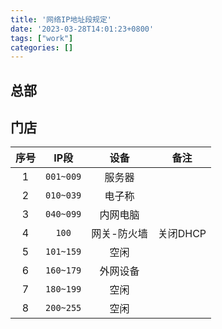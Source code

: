 ```yaml
---
title: '网络IP地址段规定'
date: '2023-03-28T14:01:23+0800'
tags: ["work"]
categories: []
---
```


## 总部



## 门店

| 序号 |   IP段    |   设备   |  备注   |
| :--: | :-------: | :------: | :-----: |
|  1   | `001~009` |  服务器  |         |
|  2   | `010~039` |  电子称  |         |
|  3   | `040~099` | 内网电脑 |         |
|  4   |   `100`   |  网关-防火墙  | 关闭DHCP |
|  5   | `101~159` |   空闲   |         |
|  6   | `160~179` | 外网设备 |         |
|  7   | `180~199` |   空闲   |         |
|  8   | `200~255` |   空闲   |         |

